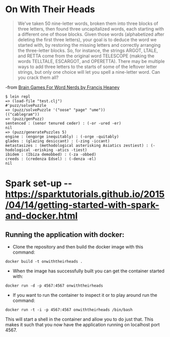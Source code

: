 # On With Their Heads

>We've taken 50 nine-letter words, broken them into three blocks of three letters, then found three uncapitalized words, each starting with a different one of those blocks. Given those words (alphabetized after deleting the first three letters), your goal is to deduce the word we started with, by restoring the missing letters and correctly arranging the three-letter blocks. So, for instance, the strings ARGOT, LTALE, and RETTA come from the original word TELESCOPE (making the words TELLTALE, ESCARGOT, and OPERETTA). There may be multiple ways to add three letters to the starts of some of the leftover letter strings, but only one choice will let you spell a nine-letter word. Can you crack them all?

-from [Brain Games For Word Nerds by Francis Heaney](http://www.amazon.com/Brain-Games-Nerds-Francis-Heaney/dp/1402770952)


```
$ lein repl
=> (load-file "test.clj")
#'puzz/solvePuzzle
=> (puzz/solvePuzzle '("oose" "page" "ume"))
(("cablegram"))
=> (puzz/genPuzz)
sentenced : (senor tenured ceder) : (-or -ured -er)
nil
=> (puzz/generatePuzzles 5)
engine : (engorge inequitably) : (-orge -quitably)
glades : (glazing desiccant) : (-zing -iccant)
metastasizes : (methodological asterisking Asiatics zestiest) : (-hodological -erisking -atics -tiest)
ibidem : (Ibiza demobbed) : (-za -obbed)
creeds : (credenza Edsel) : (-denza -el)
nil
```


# Spark set-up -- https://sparktutorials.github.io/2015/04/14/getting-started-with-spark-and-docker.html

## Running the application with docker:
- Clone the repository and then build the docker image with this command:
```
docker build -t onwiththeirheads .
```
- When the image has successfully built you can get the container started with:
```
docker run -d -p 4567:4567 onwiththeirheads
```
- If you want to run the container to inspect it or to play around run the command:
```
docker run -t -i -p 4567:4567 onwiththeirheads /bin/bash
```
This will start a shell in the container and allow you to do just that.
This makes it such that you now have the application running on localhost port 4567.

